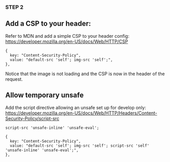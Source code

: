 ### STEP 2

## Add a CSP to your header:

Refer to MDN and add a simple CSP to your header config: https://developer.mozilla.org/en-US/docs/Web/HTTP/CSP

```
{
  key: "Content-Security-Policy",
  value: "default-src 'self'; img-src 'self';",
},
```

Notice that the image is not loading and the CSP is now in the header of the request.

## Allow temporary unsafe

Add the script directive allowing an unsafe set up for develop only: https://developer.mozilla.org/en-US/docs/Web/HTTP/Headers/Content-Security-Policy/script-src


`script-src 'unsafe-inline' 'unsafe-eval';`

```
{
  key: "Content-Security-Policy",
  value: "default-src 'self'; img-src 'self'; script-src 'self' 'unsafe-inline' 'unsafe-eval';",
},
```
